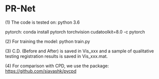 # PR-Net

(1) The code is tested on:
python 3.6

pytorch: conda install pytorch torchvision cudatoolkit=8.0 -c pytorch


(2) For training the model:
python train.py


(3) C.D. (Before and After) is saved in Vis_xxx and a sample of qualitative testing registration results is saved in Vis_xxx.mat. 


(4) For comparison with CPD, we use the package: https://github.com/siavashk/pycpd

